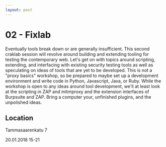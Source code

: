 ```yaml
---
layout: post
---
```


02 - Fixlab
===========
Eventually tools  break down or are  generally insufficient.
This  second craklab  session will  revolve around  building
and  extending tooling  for  testing  the contemporary  web.
Let's get  on with  topics around scripting,  extending, and
interfacing with existing security  testing tools as well as
speculating on ideas of tools  that are yet to be developed.
This is  not a  "proxy basics" workshop,  so be  prepared to
maybe set  up a  development environment  and write  code in
Python,  Javascript, Java,  or Ruby.  While the  workshop is
open to  any ideas around  tool development, we'll  at least
look at the scripting in ZAP and mitmproxy and the extension
interfaces  of Burpsuite  and  ZAP. Bring  a computer  your,
unfinished plugins, and the unpolished ideas.

Location
--------

Tammasaarenkatu 7

20.01.2018 15-21


